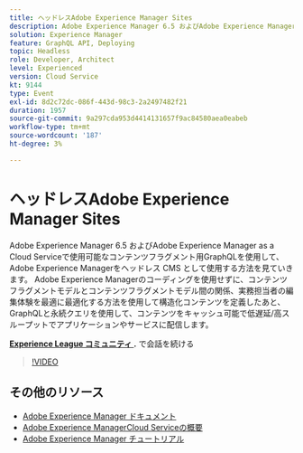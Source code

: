 ```yaml
---
title: ヘッドレスAdobe Experience Manager Sites
description: Adobe Experience Manager 6.5 およびAdobe Experience Manager as a Cloud Serviceで使用可能なコンテンツフラグメント用GraphQLを使用して、Adobe Experience Managerをヘッドレス CMS として使用する方法を見ていきます。 Adobe Experience Managerのコーディングを使用せずに、コンテンツフラグメントモデルとコンテンツフラグメントモデル間の関係、実務担当者の編集体験を最適に最適化する方法を使用して構造化コンテンツを定義したあと、GraphQLと永続クエリを使用して、コンテンツをキャッシュ可能で低遅延/高スループットでアプリケーションやサービスに配信します。
solution: Experience Manager
feature: GraphQL API, Deploying
topic: Headless
role: Developer, Architect
level: Experienced
version: Cloud Service
kt: 9144
type: Event
exl-id: 8d2c72dc-086f-443d-98c3-2a2497482f21
duration: 1957
source-git-commit: 9a297cda953d4414131657f9ac84580aea0eabeb
workflow-type: tm+mt
source-wordcount: '187'
ht-degree: 3%

---
```


# ヘッドレスAdobe Experience Manager Sites

Adobe Experience Manager 6.5 およびAdobe Experience Manager as a Cloud Serviceで使用可能なコンテンツフラグメント用GraphQLを使用して、Adobe Experience Managerをヘッドレス CMS として使用する方法を見ていきます。 Adobe Experience Managerのコーディングを使用せずに、コンテンツフラグメントモデルとコンテンツフラグメントモデル間の関係、実務担当者の編集体験を最適に最適化する方法を使用して構造化コンテンツを定義したあと、GraphQLと永続クエリを使用して、コンテンツをキャッシュ可能で低遅延/高スループットでアプリケーションやサービスに配信します。

**[Experience League コミュニティ ](https://adobe.ly/39H5BWo).** で会話を続ける

>[!VIDEO](https://video.tv.adobe.com/v/337576/?quality=12&learn=on&hidetitle=true)

## その他のリソース

- [Adobe Experience Manager ドキュメント ](https://experienceleague.adobe.com/docs/experience-manager-cloud-service.html)
- [Adobe Experience ManagerCloud Serviceの概要 ](https://experienceleague.adobe.com/docs/experience-manager-cloud-service/overview/home.html)
- [Adobe Experience Manager チュートリアル](https://experienceleague.adobe.com/docs/experience-manager-tutorials.html)
